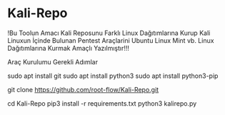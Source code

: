 # Kali-Repo
!Bu Toolun Amacı Kali Reposunu Farklı Linux Dağıtımlarına Kurup Kali Linuxun İçinde Bulunan Pentest  Araçlarini Ubuntu Linux Mint vb. Linux Dağıtımlarına Kurmak Amaçlı Yazılmıştır!!!


Araç Kurulumu Gerekli Adımlar

sudo apt install git 
sudo apt install python3
sudo apt install python3-pip

git clone https://github.com/root-flow/Kali-Repo.git

cd Kali-Repo 
pip3 install -r requirements.txt
python3 kalirepo.py 
